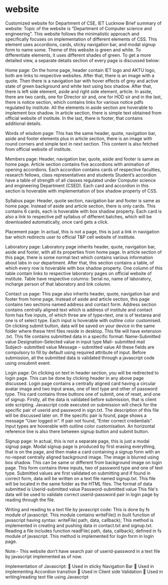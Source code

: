 # website
Customized website for Department of CSE, IET Lucknow
Brief summary of website: 
Topic of the website is “Department of Computer science and engineering”. This website follows the minimalistic approach and specifically focuses on implementation of different elements of CSS. This element uses accordions, cards, sticky navigation bar, and modal signup form to name some. Theme of this website is green and white. To differentiate elements, it uses different shades of green. To get a more detailed view, a separate details section of every page is discussed below: 

Home page: 
On the home page, header contain IET logo and AKTU logo, both are links to respective websites. After that, there is an image with a quote. Then there is a navigation bar with hover effects of grey and active state of green background and white text using box shadow. After that, there is left side element, aside and right side element, article. In aside, there are two cards, one for Director sir and, one for HOD sir and in the last, there is notice section, which contains links for various notice pdfs regulated by institute. All the elements in aside section are hoverable to implement box shadow. In article section, there is simple text obtained from official website of institute. In the last, there is footer, that contains additional details.

Words of wisdom page: 
This has the same header, quote, navigation bar, aside and footer elements plus in article section, there is an image with round corners and simple text in next section. This content is also fetched from official website of institute. 

Members page: 
Header, navigation bar, quote, aside and footer is same as home page. Article section contains five accordions with animation of opening accordions. Each accordion contains cards of respective faculties, research fellows, class representatives and students Student’s accordion have a table of strength of all classes regulated under Computer science and engineering Department (CSED). Each card and accordion in this section is hoverable with implementation of box shadow property of CSS. 

Syllabus page: 
Header, quote section, navigation bar and footer is same as home page. Instead of aside and article section, there is only cards. This contains 6 cards, each is hoverable with box shadow property. Each card is also a link to respective pdf syllabus of different batches, which will be downloaded automatically, once card gets a click. 

Placement page: 
In actual, this is not a page, this is just a link in navigation bar which redirects user to official T&P cell website of institute. 

Laboratory page:
Laboratory page inherits header, quote, navigation bar, aside and footer, with all its properties from home page. In article section of this page, there is some normal text which contains various information about labs in our department. After that, this section contains a table, of which every row is hoverable with box shadow property. One column of this table contain links to respective laboratory pages on official website of institute. Table have respective columns: Serial no, name of laboratory, incharge person of that laboratory and link column. 

Contact us page: 
This page also inherits header, quote, navigation bar and footer from home page. Instead of aside and article section, this page contains two sections named address and contact form. Address section contains centrally aligned text which is address of institute and contact form has five inputs, of which three are of type=text, one is of textarea and one is of select type. Each input is hoverable with outline color customised. On clicking submit button, data will be saved on your device in the same folder where thesw html files reside in desktop. This file will have extension .txt. This file contains submitted data in a specific format: 
Name-Submitted value 
Designation-Selected value in input type
Mail- submitted mail 
Subject- submitted value 
Message – submitted value 
All these fields are compulsory to fill by default using required attribute of input. Before submission, all the submitted data is validated through a javascript code using onsubmit event. 

Login page: 
On clicking on text in header section, you will be redirected to login page. This can be done by clicking header in any above page discussed. Login page contains a centrally aligned card having a circular avatar image and two input areas, one of text type and other of password type. This card contains three buttons one of submit, one of reset, and one of signup. Firstly, all the data is validated before submission, that is client side scripting. Javascript code executed on submission will check for the specific pair of userid and password in sign.txt. The description of this file will be discussed later on. If the specific pair is found, page shows a message “User logged in”. If pair not found, “Enter correct credentials”. Input types are hoverable with outline color customisation. An horizontal reference line is also there between signup button and submit button. 

Signup page: 
In actual, this is not a separate page, this is just a modal signup page. Modal signup page is produced by first erasing everything, that is on the page, and then make a card containing a signup form with an no-repeat centrally aligned background image. The image is blurred using box shadow. This can be same or different from background image on login page. This form contains three inputs, two of password type and one of text type. Submitted values are first validated on submitting and if found in correct form, data will be written on a text file named signup.txt. This file will be located in the same folder as the HTML files. The format of data submitted is Userid-submitted value 
Password-submitted value
This file's data will be used to validate correct userid-password pair in login page by reading through the file. 

Writing and reading to a text file by javascript code: 
This is done by fs module of javascript. This module contains writeFile() in built function of javascript having syntax: writeFile( path, data, callback); This method is implemented in creating and pushing data in contact.txt and signup.txt. Reading a file includes function readFile( path, data, callback); defined in fs module of javascript. This method is implemented for login form in login page. 

Note:- This website don’t have search pair of userid-password in a text file by javascript implemented as of now. 

Implementation of Javascript: 
 Used in sticky Navigation Bar 
 Used in implementing Accordion transition 
 Used in Client side Validation 
 Used in writing/reading text file using Javascript
